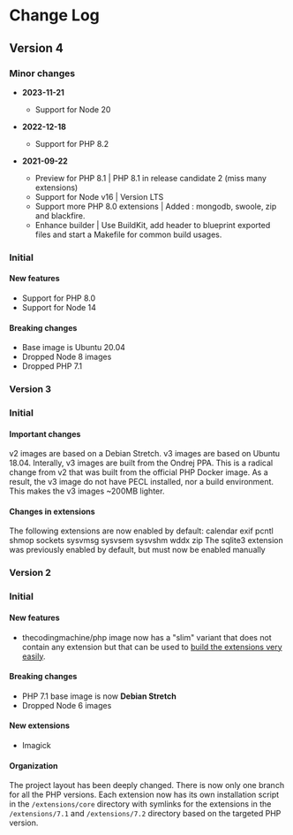 # Change Log

## Version 4

### Minor changes

* **2023-11-21**
  * Support for Node 20

* **2022-12-18**
  * Support for PHP 8.2

* **2021-09-22** 
  * Preview for PHP 8.1 | PHP 8.1 in release candidate 2 (miss many extensions)
  * Support for Node v16 | Version LTS
  * Support more PHP 8.0 extensions | Added : mongodb, swoole, zip and blackfire.
  * Enhance builder | Use BuildKit, add header to blueprint exported files and start a Makefile for common build usages.

### Initial

#### New features

- Support for PHP 8.0
- Support for Node 14

#### Breaking changes

- Base image is Ubuntu 20.04
- Dropped Node 8 images
- Dropped PHP 7.1

### Version 3

### Initial

#### Important changes

v2 images are based on a Debian Stretch. v3 images are based on Ubuntu 18.04.
Interally, v3 images are built from the Ondrej PPA. This is a radical change from v2 that was built from the official PHP Docker image. As a result, the v3 image do not have PECL installed, nor a build environment. This makes the v3 images ~200MB lighter.

#### Changes in extensions

The following extensions are now enabled by default: calendar exif pcntl shmop sockets sysvmsg sysvsem sysvshm wddx zip
The sqlite3 extension was previously enabled by default, but must now be enabled manually

### Version 2

### Initial

#### New features

- thecodingmachine/php image now has a "slim" variant that does not contain any extension but that can be used
  to [build the extensions very easily](https://github.com/thecodingmachine/docker-images-php/blob/dfdaa984f0fcc3d66a1b9fef5a6643582deb4d0d/README.md#compiling-extensions-in-the-slim-image).

#### Breaking changes

- PHP 7.1 base image is now **Debian Stretch**
- Dropped Node 6 images

#### New extensions

- Imagick

#### Organization

The project layout has been deeply changed. There is now only one branch for all the PHP versions.
Each extension now has its own installation script in the `/extensions/core` directory with symlinks for the 
extensions in the `/extensions/7.1` and `/extensions/7.2` directory based on the targeted PHP version.
